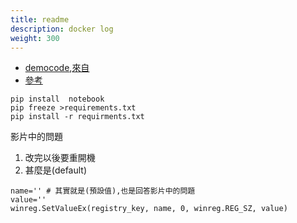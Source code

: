 ```yaml
---
title: readme
description: docker log
weight: 300
---
```

- [democode](./demo.py),[來自](https://stackoverflow.com/questions/15128225/python-script-to-read-and-write-a-path-to-registry)
- [參考](https://www.xingyulei.com/post/py-win-contextmenu/index.html)

```
pip install  notebook
pip freeze >requirements.txt
pip install -r requirments.txt
```
影片中的問題
1. 改完以後要重開機
1. 甚麼是(default)
```
name='' # 其實就是(預設值),也是回答影片中的問題
value=''
winreg.SetValueEx(registry_key, name, 0, winreg.REG_SZ, value)
```

